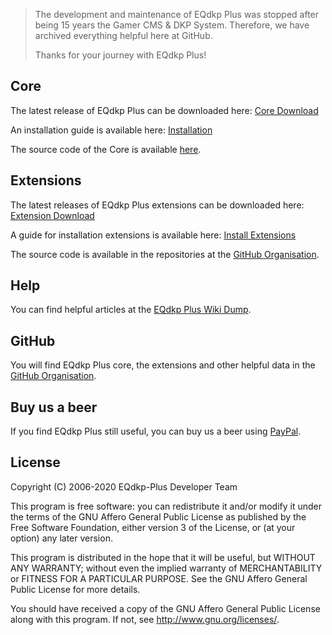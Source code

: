 >The development and maintenance of EQdkp Plus was stopped after being 15 years the Gamer CMS & DKP System. Therefore, we have archived everything helpful here at GitHub.
>
>Thanks for your journey with EQdkp Plus!

## Core
The latest release of EQdkp Plus can be downloaded here: [Core Download](/packages/core/fullpackage.zip)

An installation guide is available here: [Installation](https://eqdkpplus.github.io/wiki/wiki/Installation.html)

The source code of the Core is available [here](https://github.com/EQdkpPlus/core).

## Extensions
The latest releases of EQdkp Plus extensions can be downloaded here: [Extension Download](/packages/extensions/index.html)

A guide for installation extensions is available here: [Install Extensions](https://eqdkpplus.github.io/wiki/wiki/Install_Extensions.html)

The source code is available in the repositories at the [GitHub Organisation](https://github.com/EQdkpPlus).

## Help
You can find helpful articles at the [EQdkp Plus Wiki Dump](https://eqdkpplus.github.io/wiki/wiki/index.html).

## GitHub
You will find EQdkp Plus core, the extensions and other helpful data in the [GitHub Organisation](https://github.com/EQdkpPlus).

## Buy us a beer
If you find EQdkp Plus still useful, you can buy us a beer using [PayPal](https://paypal.me/EQdkpPlus).

## License
Copyright (C) 2006-2020 EQdkp-Plus Developer Team

This program is free software: you can redistribute it and/or modify it under the terms of the GNU Affero General Public License as published by the Free Software Foundation, either version 3 of the License, or (at your option) any later version.

This program is distributed in the hope that it will be useful, but WITHOUT ANY WARRANTY; without even the implied warranty of MERCHANTABILITY or FITNESS FOR A PARTICULAR PURPOSE.  See the GNU Affero General Public License for more details.

You should have received a copy of the GNU Affero General Public License along with this program.  If not, see <http://www.gnu.org/licenses/>.

